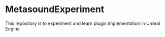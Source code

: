 # MetasoundExperiment
This repository is to experiment and learn plugin implementation in Unreal Engine
